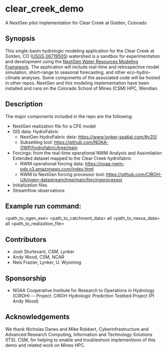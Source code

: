 # clear_creek_demo
A NextGen pilot implementation for Clear Creek at Golden, Colorado

## Synopsis
This single-basin hydrologic modeling application for the Clear Creek at Golden, CO ([USGS 06719505](https://waterdata.usgs.gov/monitoring-location/06719505/#parameterCode=00060&period=P365D&showMedian=false)) watershed is a sandbox for experimentation and development using the [NextGen Water Resources Modeling Framework](https://github.com/NOAA-OWP/ngen). The application will include real-time and retrospective model simulation, short-range to seasonal forecasting, and other eco-hydro-climate analyses.  Some components of the associated code will be hosted in other repos. NextGen and this modeling implementation have been installed and runs on the Colorado School of Mines (CSM) HPC, Wendian.  

## Description
The major components included in the repo are the following:
 * NextGen realization file for a CFE model
 * GIS data: HydroFabric
   * NextGen HydroFabric data: https://www.lynker-spatial.com/#v20/
   * Subsetting tool: https://github.com/NOAA-OWP/hydrofabric/tree/main
 * Forcings: from the real-time operational NWM Analysis and Assimilation Extended dataset mapped to the Clear Creek hydrofabric
   * NWM operational forcing data: https://noaa-nwm-pds.s3.amazonaws.com/index.html
   * NWM to NextGen forcing processor tool: https://github.com/CIROH-UA/ngen-datastream/tree/main/forcingprocessor
 * Initialization files
 * Streamflow observations

## Example run command:
<path_to_ngen_exe> <path_to_catchment_data> all <path_to_nexus_data> all <path_to_realization_file>

## Contributors
 * Josh Sturtevant, CSM, Lynker
 * Andy Wood, CSM, NCAR
 * Nels Frazier, Lynker, U. Wyoming

## Sponsorship
 * NOAA Cooperative Institute for Research to Operations in Hydrology (CIROH) -- Project:  CIROH Hydrologic Prediction Testbed Project (PI Andy Wood)

## Acknowledgements
We thank Nicholas Danes and Mike Robbert, Cyberinfrastructure and Advanced Research Computing, Information and Technology Solutions (ITS), CSM, for helping to enable and troubleshoot implementions of this demo and related work on Mines HPC. 
